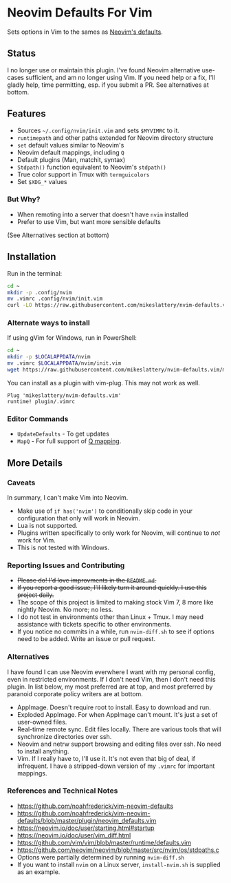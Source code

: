 # Neovim Defaults For Vim

Sets options in Vim to the sames as [Neovim's defaults](https://neovim.io/doc/user/vim_diff.html).

## Status

I no longer use or maintain this plugin.
I've found Neovim alternative use-cases sufficient, and am no longer using Vim.
If you need help or a fix, I'll gladly help, time permitting, esp. if you submit a PR.
See alternatives at bottom.

## Features

* Sources `~/.config/nvim/init.vim` and sets `$MYVIMRC` to it.
* `runtimepath` and other paths extended for Neovim directory structure
* `set` default values similar to Neovim's
* Neovim default mappings, including `Q`
* Default plugins (Man, matchit, syntax)
* `Stdpath()` function equivalent to Neovim's `stdpath()`
* True color support in Tmux with `termguicolors`
* Set `$XDG_*` values

### But Why?

* When remoting into a server that doesn't have `nvim` installed
* Prefer to use Vim, but want more sensible defaults

(See Alternatives section at bottom)

## Installation

Run in the terminal:

```sh
cd ~
mkdir -p .config/nvim
mv .vimrc .config/nvim/init.vim
curl -LO https://raw.githubusercontent.com/mikeslattery/nvim-defaults.vim/master/plugin/.vimrc
```

### Alternate ways to install

If using gVim for Windows, run in PowerShell:

```sh
cd ~
mkdir -p $LOCALAPPDATA/nvim
mv .vimrc $LOCALAPPDATA/nvim/init.vim
wget https://raw.githubusercontent.com/mikeslattery/nvim-defaults.vim/master/plugin/.vimrc
```

You can install as a plugin with vim-plug.  This may not work as well.

```
Plug 'mikeslattery/nvim-defaults.vim'
runtime! plugin/.vimrc
```

### Editor Commands

* `UpdateDefaults` - To get updates
* `MapQ` - For full support of [Q mapping](https://neovim.io/doc/user/repeat.html#Q).

## More Details

### Caveats

In summary, I can't make Vim into Neovim.

* Make use of `if has('nvim')` to conditionally skip code in your configuration that only will work in Neovim.
* Lua is not supported.
* Plugins written specifically to only work for Neovim, will continue to *not* work for Vim.
* This is not tested with Windows.

### Reporting Issues and Contributing

* ~~Please do!   I'd love improvments in the `README.md`.~~
* ~~If you report a good issue, I'll likely turn it around quickly.  I use this project daily.~~
* The scope of this project is limited to making stock Vim 7, 8 more like nightly Neovim.  No more; no less.
* I do not test in environments other than Linux + Tmux.  I may need assistance with tickets specific to other environments.
* If you notice no commits in a while, run `nvim-diff.sh` to see if options need to be added.  Write an issue or pull request.

### Alternatives

I have found I can use Neovim everwhere I want with my personal config, even in restricted environments.
If I don't need Vim, then I don't need this plugin.
In list below, my most preferred are at top, and most preferred by paranoid corporate policy writers are at bottom.

* AppImage.  Doesn't require root to install.  Easy to download and run. 
* Exploded AppImage.  For when AppImage can't mount.  It's just a set of user-owned files.
* Real-time remote sync.  Edit files locally.  There are various tools that will synchronize directories over ssh.
* Neovim and netrw support browsing and editing files over ssh.  No need to install anything.
* Vim.  If I really have to, I'll use it.  It's not even that big of deal, if infrequent.  I have a stripped-down version of my `.vimrc` for important mappings.

### References and Technical Notes

* <https://github.com/noahfrederick/vim-neovim-defaults>
* <https://github.com/noahfrederick/vim-neovim-defaults/blob/master/plugin/neovim_defaults.vim>
* <https://neovim.io/doc/user/starting.html#startup>
* <https://neovim.io/doc/user/vim_diff.html>
* <https://github.com/vim/vim/blob/master/runtime/defaults.vim>
* <https://github.com/neovim/neovim/blob/master/src/nvim/os/stdpaths.c>
* Options were partially determined by running `nvim-diff.sh`
* If you want to install `nvim` on a Linux server, `install-nvim.sh` is supplied as an example.
